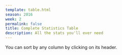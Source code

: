 ```yaml
---
template: table.html
season: 2016
week: 2
permalink: false
title: Complete Statistics Table
description: All the stats you'll ever need
---
```


You can sort by any column by clicking on its header.

